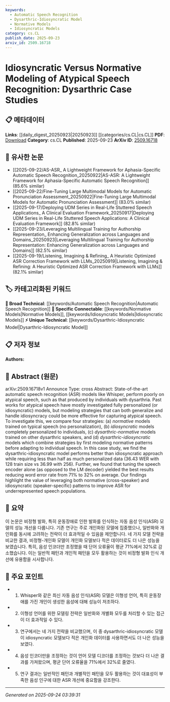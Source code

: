 ```yaml
---
keywords:
  - Automatic Speech Recognition
  - Dysarthric-Idiosyncratic Model
  - Normative Models
  - Idiosyncratic Models
category: cs.CL
publish_date: 2025-09-23
arxiv_id: 2509.16718
---
```


<!-- KEYWORD_LINKING_METADATA:
{
  "processed_timestamp": "2025-09-24T03:39:31.560094",
  "vocabulary_version": "1.0",
  "selected_keywords": [
    "Automatic Speech Recognition",
    "Dysarthric-Idiosyncratic Model",
    "Normative Models",
    "Idiosyncratic Models"
  ],
  "rejected_keywords": [],
  "similarity_scores": {
    "Automatic Speech Recognition": 0.78,
    "Dysarthric-Idiosyncratic Model": 0.79,
    "Normative Models": 0.74,
    "Idiosyncratic Models": 0.75
  },
  "extraction_method": "AI_prompt_based",
  "budget_applied": true,
  "candidates_json": {
    "candidates": [
      {
        "surface": "automatic speech recognition",
        "canonical": "Automatic Speech Recognition",
        "aliases": [
          "ASR"
        ],
        "category": "broad_technical",
        "rationale": "ASR is a foundational technology in speech processing, linking to broader research in machine learning and natural language processing.",
        "novelty_score": 0.45,
        "connectivity_score": 0.85,
        "specificity_score": 0.65,
        "link_intent_score": 0.78
      },
      {
        "surface": "dysarthric-idiosyncratic model",
        "canonical": "Dysarthric-Idiosyncratic Model",
        "aliases": [],
        "category": "unique_technical",
        "rationale": "This model uniquely combines normative and idiosyncratic strategies, offering insights into personalized ASR for atypical speech.",
        "novelty_score": 0.75,
        "connectivity_score": 0.68,
        "specificity_score": 0.82,
        "link_intent_score": 0.79
      },
      {
        "surface": "normative models",
        "canonical": "Normative Models",
        "aliases": [
          "generalized models"
        ],
        "category": "specific_connectable",
        "rationale": "Normative models are crucial for understanding the generalization capabilities in ASR systems.",
        "novelty_score": 0.55,
        "connectivity_score": 0.77,
        "specificity_score": 0.7,
        "link_intent_score": 0.74
      },
      {
        "surface": "idiosyncratic models",
        "canonical": "Idiosyncratic Models",
        "aliases": [
          "personalized models"
        ],
        "category": "specific_connectable",
        "rationale": "Idiosyncratic models highlight the importance of personalization in ASR for atypical speech.",
        "novelty_score": 0.58,
        "connectivity_score": 0.79,
        "specificity_score": 0.72,
        "link_intent_score": 0.75
      }
    ],
    "ban_list_suggestions": [
      "atypical speech",
      "speech encoder",
      "word error rate"
    ]
  },
  "decisions": [
    {
      "candidate_surface": "automatic speech recognition",
      "resolved_canonical": "Automatic Speech Recognition",
      "decision": "linked",
      "scores": {
        "novelty": 0.45,
        "connectivity": 0.85,
        "specificity": 0.65,
        "link_intent": 0.78
      }
    },
    {
      "candidate_surface": "dysarthric-idiosyncratic model",
      "resolved_canonical": "Dysarthric-Idiosyncratic Model",
      "decision": "linked",
      "scores": {
        "novelty": 0.75,
        "connectivity": 0.68,
        "specificity": 0.82,
        "link_intent": 0.79
      }
    },
    {
      "candidate_surface": "normative models",
      "resolved_canonical": "Normative Models",
      "decision": "linked",
      "scores": {
        "novelty": 0.55,
        "connectivity": 0.77,
        "specificity": 0.7,
        "link_intent": 0.74
      }
    },
    {
      "candidate_surface": "idiosyncratic models",
      "resolved_canonical": "Idiosyncratic Models",
      "decision": "linked",
      "scores": {
        "novelty": 0.58,
        "connectivity": 0.79,
        "specificity": 0.72,
        "link_intent": 0.75
      }
    }
  ]
}
-->

# Idiosyncratic Versus Normative Modeling of Atypical Speech Recognition: Dysarthric Case Studies

## 📋 메타데이터

**Links**: [[daily_digest_20250923|20250923]] [[categories/cs.CL|cs.CL]]
**PDF**: [Download](https://arxiv.org/pdf/2509.16718.pdf)
**Category**: cs.CL
**Published**: 2025-09-23
**ArXiv ID**: [2509.16718](https://arxiv.org/abs/2509.16718)

## 🔗 유사한 논문
- [[2025-09-22/AS-ASR_ A Lightweight Framework for Aphasia-Specific Automatic Speech Recognition_20250922|AS-ASR: A Lightweight Framework for Aphasia-Specific Automatic Speech Recognition]] (85.6% similar)
- [[2025-09-22/Fine-Tuning Large Multimodal Models for Automatic Pronunciation Assessment_20250922|Fine-Tuning Large Multimodal Models for Automatic Pronunciation Assessment]] (83.0% similar)
- [[2025-09-17/Deploying UDM Series in Real-Life Stuttered Speech Applications_ A Clinical Evaluation Framework_20250917|Deploying UDM Series in Real-Life Stuttered Speech Applications: A Clinical Evaluation Framework]] (82.8% similar)
- [[2025-09-23/Leveraging Multilingual Training for Authorship Representation_ Enhancing Generalization across Languages and Domains_20250923|Leveraging Multilingual Training for Authorship Representation: Enhancing Generalization across Languages and Domains]] (82.5% similar)
- [[2025-09-19/Listening, Imagining \& Refining_ A Heuristic Optimized ASR Correction Framework with LLMs_20250919|Listening, Imagining \& Refining: A Heuristic Optimized ASR Correction Framework with LLMs]] (82.1% similar)

## 🏷️ 카테고리화된 키워드
**🧠 Broad Technical**: [[keywords/Automatic Speech Recognition|Automatic Speech Recognition]]
**🔗 Specific Connectable**: [[keywords/Normative Models|Normative Models]], [[keywords/Idiosyncratic Models|Idiosyncratic Models]]
**⚡ Unique Technical**: [[keywords/Dysarthric-Idiosyncratic Model|Dysarthric-Idiosyncratic Model]]

## 📋 저자 정보

**Authors:** 

## 📄 Abstract (원문)

arXiv:2509.16718v1 Announce Type: cross 
Abstract: State-of-the-art automatic speech recognition (ASR) models like Whisper, perform poorly on atypical speech, such as that produced by individuals with dysarthria. Past works for atypical speech have mostly investigated fully personalized (or idiosyncratic) models, but modeling strategies that can both generalize and handle idiosyncracy could be more effective for capturing atypical speech. To investigate this, we compare four strategies: (a) $\textit{normative}$ models trained on typical speech (no personalization), (b) $\textit{idiosyncratic}$ models completely personalized to individuals, (c) $\textit{dysarthric-normative}$ models trained on other dysarthric speakers, and (d) $\textit{dysarthric-idiosyncratic}$ models which combine strategies by first modeling normative patterns before adapting to individual speech. In this case study, we find the dysarthric-idiosyncratic model performs better than idiosyncratic approach while requiring less than half as much personalized data (36.43 WER with 128 train size vs 36.99 with 256). Further, we found that tuning the speech encoder alone (as opposed to the LM decoder) yielded the best results reducing word error rate from 71% to 32% on average. Our findings highlight the value of leveraging both normative (cross-speaker) and idiosyncratic (speaker-specific) patterns to improve ASR for underrepresented speech populations.

## 📝 요약

이 논문은 비정형 발화, 특히 운동장애로 인한 발화를 인식하는 자동 음성 인식(ASR) 모델의 성능 개선을 다룹니다. 기존 연구는 주로 개인화된 모델에 집중했으나, 일반화와 개인화를 동시에 고려하는 전략이 더 효과적일 수 있음을 제안합니다. 네 가지 모델 전략을 비교한 결과, 비정형-개인화 모델이 개인화 모델보다 적은 데이터로도 더 나은 성능을 보였습니다. 특히, 음성 인코더만 조정했을 때 단어 오류율이 평균 71%에서 32%로 감소했습니다. 이는 일반적 패턴과 개인적 패턴을 모두 활용하는 것이 비정형 발화 인식 개선에 유용함을 시사합니다.

## 🎯 주요 포인트

- 1. Whisper와 같은 최신 자동 음성 인식(ASR) 모델은 이형성 언어, 특히 운동장애를 가진 개인이 생성한 음성에 대해 성능이 저조하다.
- 2. 이형성 언어를 위한 모델링 전략은 일반화와 개별화 모두를 처리할 수 있는 접근이 더 효과적일 수 있다.
- 3. 연구에서는 네 가지 전략을 비교했으며, 이 중 dysarthric-idiosyncratic 모델이 idiosyncratic 모델보다 적은 개인화 데이터를 사용하면서도 더 나은 성능을 보였다.
- 4. 음성 인코더만을 조정하는 것이 언어 모델 디코더를 조정하는 것보다 더 나은 결과를 가져왔으며, 평균 단어 오류율을 71%에서 32%로 줄였다.
- 5. 연구 결과는 일반적인 패턴과 개별적인 패턴을 모두 활용하는 것이 대표성이 부족한 음성 인구에 대한 ASR 개선에 중요함을 강조한다.


---

*Generated on 2025-09-24 03:39:31*